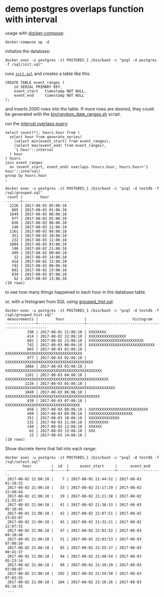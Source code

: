 # demo postgres overlaps function with interval

usage with [docker-compose](https://docs.docker.com/docker-for-mac/install/):

```
docker-compose up -d
```

initialize the database:

```
docker exec -u postgres -it POSTGRES_1 /bin/bash -c "psql -d postgres -f /sql/init.sql"
```

runs [`init.sql`](/sql/init.sql) and creates a table like this:

```
CREATE TABLE event_ranges (
    id SERIAL PRIMARY KEY,
    event_start   timestamp NOT NULL,
    event_end     timestamp NOT NULL
);
```

and inserts 2000 rows into the table.  If more rows are desired, they could be generated with the [bin/random_date_ranges.sh](/bin/random_date_ranges.sh) script.

run the [interval overlaps query](/sql/grouped.sql):

```
select count(*), hours.hour from (
  select hour from generate_series(
    (select min(event_start) from event_ranges),
    (select max(event_end) from event_ranges),
    '1 hour'::interval
  ) hour
) hours
join event_ranges
  on (event_start, event_end) overlaps (hours.hour, hours.hour+'1 hour'::interval)
group by hours.hour
;
```

```
docker exec -u postgres -it POSTGRES_1 /bin/bash -c "psql -d testdb -f /sql/grouped.sql"
 count |        hour
-------+---------------------
  1226 | 2017-08-03 05:06:10
   865 | 2017-08-03 01:06:10
  1049 | 2017-08-03 06:06:10
   977 | 2017-08-03 02:06:10
   656 | 2017-08-03 08:06:10
   140 | 2017-08-03 12:06:10
  1161 | 2017-08-03 04:06:10
   351 | 2017-08-03 10:06:10
   232 | 2017-08-03 11:06:10
  1084 | 2017-08-03 03:06:10
   190 | 2017-08-02 21:06:10
   499 | 2017-08-03 09:06:10
    12 | 2017-08-03 14:06:10
   414 | 2017-08-02 22:06:10
   742 | 2017-08-03 00:06:10
   601 | 2017-08-02 23:06:10
   839 | 2017-08-03 07:06:10
    62 | 2017-08-03 13:06:10
(18 rows)
```

to see how many things happened in each hour in the database table.

or, with a histogram from SQL using [grouped_hist.sql](/sql/grouped_hist.sql):


```
docker exec -u postgres -it POSTGRES_1 /bin/bash -c "psql -d testdb -f /sql/grouped_hist.sql"
 measurements |        hour         |                     histogram
--------------+---------------------+----------------------------------------------------
          190 | 2017-08-02 21:06:10 | XXXXXXXX
          414 | 2017-08-02 22:06:10 | XXXXXXXXXXXXXXXXX
          601 | 2017-08-02 23:06:10 | XXXXXXXXXXXXXXXXXXXXXXXXX
          742 | 2017-08-03 00:06:10 | XXXXXXXXXXXXXXXXXXXXXXXXXXXXXX
          865 | 2017-08-03 01:06:10 | XXXXXXXXXXXXXXXXXXXXXXXXXXXXXXXXXXX
          977 | 2017-08-03 02:06:10 | XXXXXXXXXXXXXXXXXXXXXXXXXXXXXXXXXXXXXXXX
         1084 | 2017-08-03 03:06:10 | XXXXXXXXXXXXXXXXXXXXXXXXXXXXXXXXXXXXXXXXXXXX
         1161 | 2017-08-03 04:06:10 | XXXXXXXXXXXXXXXXXXXXXXXXXXXXXXXXXXXXXXXXXXXXXXX
         1226 | 2017-08-03 05:06:10 | XXXXXXXXXXXXXXXXXXXXXXXXXXXXXXXXXXXXXXXXXXXXXXXXXX
         1049 | 2017-08-03 06:06:10 | XXXXXXXXXXXXXXXXXXXXXXXXXXXXXXXXXXXXXXXXXXX
          839 | 2017-08-03 07:06:10 | XXXXXXXXXXXXXXXXXXXXXXXXXXXXXXXXXX
          656 | 2017-08-03 08:06:10 | XXXXXXXXXXXXXXXXXXXXXXXXXXX
          499 | 2017-08-03 09:06:10 | XXXXXXXXXXXXXXXXXXXX
          351 | 2017-08-03 10:06:10 | XXXXXXXXXXXXXX
          232 | 2017-08-03 11:06:10 | XXXXXXXXX
          140 | 2017-08-03 12:06:10 | XXXXXX
           62 | 2017-08-03 13:06:10 | XXX
           12 | 2017-08-03 14:06:10 |
(18 rows)
```


Show discrete items that fall into each range:

```
docker exec -u postgres -it POSTGRES_1 /bin/bash -c "psql -d testdb -f /sql/select.sql"
        hour         |  id  |     event_start     |      event_end
---------------------+------+---------------------+---------------------
 2017-08-02 21:06:10 |    7 | 2017-08-02 21:44:52 | 2017-08-03 01:18:32
 2017-08-02 21:06:10 |   33 | 2017-08-02 21:17:29 | 2017-08-02 22:49:44
 2017-08-02 21:06:10 |   39 | 2017-08-02 21:21:38 | 2017-08-02 21:55:47
 2017-08-02 21:06:10 |   41 | 2017-08-02 21:36:33 | 2017-08-03 05:10:45
 2017-08-02 21:06:10 |   42 | 2017-08-02 21:07:51 | 2017-08-02 23:02:07
 2017-08-02 21:06:10 |   45 | 2017-08-02 21:32:21 | 2017-08-02 22:07:31
 2017-08-02 21:06:10 |   47 | 2017-08-02 22:01:52 | 2017-08-03 04:18:48
 2017-08-02 21:06:10 |   51 | 2017-08-02 22:03:53 | 2017-08-03 07:00:59
 2017-08-02 21:06:10 |   85 | 2017-08-02 21:55:17 | 2017-08-03 00:41:37
 2017-08-02 21:06:10 |   94 | 2017-08-02 21:48:54 | 2017-08-03 05:23:14
 2017-08-02 21:06:10 |   98 | 2017-08-02 21:38:29 | 2017-08-03 03:08:07
 2017-08-02 21:06:10 |  102 | 2017-08-02 21:59:58 | 2017-08-03 07:03:55
 2017-08-02 21:06:10 |  104 | 2017-08-02 21:16:26 | 2017-08-03 05:34:55
 ...
```
